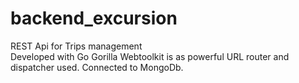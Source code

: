 # backend_excursion

REST Api for Trips management  
Developed with Go
Gorilla Webtoolkit is as powerful URL router and dispatcher used.
Connected to MongoDb. 
